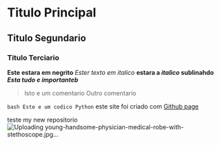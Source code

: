 # Titulo Principal
## Titulo Segundario
### Titulo Terciario

**Este estara em negrito**
*Ester texto em italico*
**estara a *italico* sublinahdo**
***Esta tudo e importanteb***
>Isto e um comentario
>Outro comentario

`bash Este e um codico Python`
este site foi criado com [Github page](https://github.com/RafaelKitoco)

teste my new repositorio
![Uploading young-handsome-physician-medical-robe-with-stethoscope.jpg…]()
